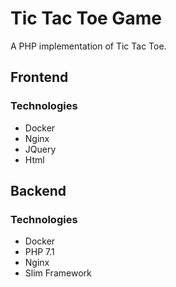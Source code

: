 # Tic Tac Toe Game
A PHP implementation of Tic Tac Toe.


## Frontend

### Technologies

- Docker
- Nginx
- JQuery
- Html

## Backend

### Technologies

- Docker
- PHP 7.1
- Nginx
- Slim Framework

